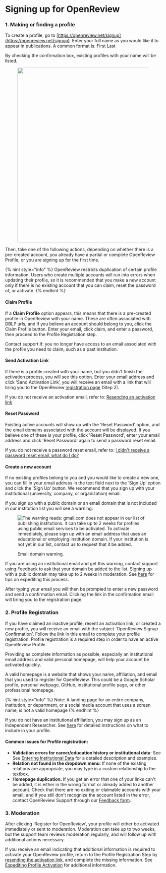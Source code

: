 # Signing up for OpenReview

### 1. Making or finding a profile

To create a profile, go to [https://openreview.net/signup](https://openreview.net/signup). Enter your full name as you would like it to appear in publications. A common format is: First Last



By checking the confirmation box, existing profiles with your name will be listed.

<figure><img src="../../.gitbook/assets/Screenshot 2024-10-18 at 11.03.49 AM.png" alt="" width="563"><figcaption></figcaption></figure>

Then, take one of the following actions, depending on whether there is a pre-created account, you already have a partial or complete OpenReview Profile, or you are signing up for the first time.&#x20;

{% hint style="info" %}
OpenReview restricts duplication of certain profile information. Users who create multiple accounts will run into errors when updating their profile, so it is recommended that you make a new account only if there is no existing account that you can claim, reset the password of, or activate.
{% endhint %}

#### Claim Profile

If a **Claim Profile** option appears, this means that there is a pre-created profile in OpenReview with your name. These are often associated with DBLP urls, and if you believe an account should belong to you, click the Claim Profile button. Enter your email, click claim, and enter a password, then proceed to the Profile Registration step.

Contact support if: you no longer have access to an email associated with the profile you need to claim, such as a past institution.

#### **Send Activation Link**&#x20;

If there is a profile created with your name, but you didn't finish the activation process, you will see this option. Enter your email address and click ‘Send Activation Link’, you will receive an email with a link that will bring you to the OpenReview [registration page](signing-up-for-openreview.md#profile-registration) (Step 2).

If you do not receive an activation email, refer to: [Resending an activation link](resending-an-activation-link.md)

#### **Reset Password**&#x20;

Existing active accounts will show up with the 'Reset Password' option, and the email domains associated with the account will be displayed. If you believe one of these is your profile, click 'Reset Password', enter your email address and click 'Reset Password' again to send a password reset email.

If you do not receive a password reset email, refer to: [I didn't receive a password reset email, what do I do?](../frequently-asked-questions/i-didnt-receive-a-password-reset-email-what-do-i-do.md)

#### **Create a new account**&#x20;

If no existing profiles belong to you and you would like to create a new one, you can fill in your email address in the text field next to the ‘Sign Up’ option and click the 'Sign Up' button. We recommend that you sign up with your institutional (university, company, or organization) email.&#x20;

If you sign up with a public domain or an email domain that is not included in our institution list you will see a warning: &#x20;

<figure><img src="../../.gitbook/assets/Screen Shot 2024-01-04 at 5.02.31 PM.png" alt="The warning reads: gmail.com does not appear in our list of publishing institutions. It can take up to 2 weeks for profiles using public email services to be activated. To activate immediately, please sign up with an email address that uses an educational or employing institution domain. If your institution is not yet in our list, contact us to request that it be added."><figcaption><p>Email domain warning.</p></figcaption></figure>

If you are using an institutional email and get this warning, contact support using Feedback to ask that your domain be added to the list. Signing up with a public domain may take up to 2 weeks in moderation. See [here](expediting-profile-activation.md) for tips on expediting this process.

After typing your email you will then be prompted to enter a new password and send a confirmation email. Clicking the link in the confirmation email will bring you to the registration page.

### **2. Profile Registration**&#x20;

If you have claimed an inactive profile, resent an activation link, or created a new profile, you will receive an email with the subject 'OpenReview Signup Confirmation'. Follow the link in this email to complete your profile registration. Profile registration is a required step in order to have an active OpenReview Profile.

Providing as complete information as possible, especially an institutional email address and valid personal homepage, will help your account be activated quickly.&#x20;

A valid homepage is a website that shows your name, affiliation, and email that you used to register for OpenReview. This could be a Google Scholar profile, personal webpage, GitHub, institutional profile page, or other professional homepage.&#x20;

{% hint style="info" %}
Note: A landing page for an entire company, institution, or department, or a social media account that uses a screen name, is not a valid homepage
{% endhint %}

If you do not have an institutional affiliation, you may sign up as an Independent Researcher. See [here](../frequently-asked-questions/i-am-an-independent-researcher-how-do-i-sign-up.md) for detailed instructions on what to include in your profile.

#### Common issues for Profile registration:

* **Validation errors for career/education history or institutional data**:  See See [Entering Institutional Data](entering-institutional-data.md) for a detailed description and examples.
* **Relation not found in the dropdown menu**: If none of the existing relations are appropriate, you may type in a custom relationship to the textbox.
* **Homepage duplication:** If you get an error that one of your links can't be added, it is either in the wrong format or already added to another account. Check that there are no exiting or claimable accounts with your email, and if you still don't recognize the account listed in the error, contact OpenReview Support through our [Feedback form](https://openreview.net/contact).

### 3. Moderation

After clicking ‘Register for OpenReview’, your profile will either be activated immediately or sent to moderation. Moderation can take up to two weeks, but the support team reviews moderation regularly, and will follow up with additional actions necessary.&#x20;

If you receive an email indicating that additional information is required to activate your OpenReview profile, return to the Profile Registration Step by [resending the activation link](resending-an-activation-link.md), and complete the missing information. See [Expediting Profile Activation](expediting-profile-activation.md) for additional information.

